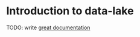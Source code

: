 # Introduction to data-lake

TODO: write [great documentation](http://jacobian.org/writing/what-to-write/)
